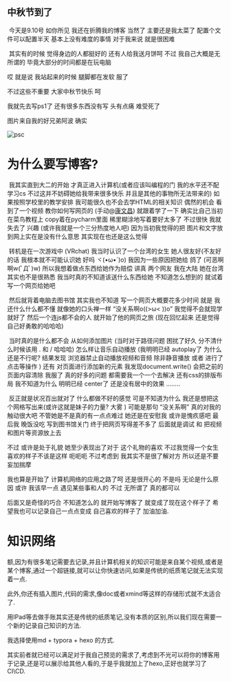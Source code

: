 

## 中秋节到了

​		今天是9.10号 如你所见 我还在折腾我的博客 当然了 主要还是我太菜了 配置个文件可以配置半天 基本上没有难度的事情 对于我来说 就是很困难 

​		其实有的时候 觉得身边的人都挺好的 还有人给我送月饼呵 不过 我自己大概是无所谓的 毕竟大部分的时间都是在玩电脑 

哎 就是说 我站起来的时候 腿脚都在发软 服了 

不过这些不重要 大家中秋节快乐 呵 

我就先去写ps1了 还有很多东西没有写 头有点痛 难受死了 

图片来自我的好兄弟阿波 确实



![psc](https://i0.hdslb.com/bfs/album/c12a191badf6da6c7a0fc767b8567b5113aa4bdf.jpg)







# 为什么要写博客?

​	我其实直到大二的开始 才真正进入计算机(或者应该叫编程的门 我的水平还不配 学习cs 不过这并不妨碍她给我带来很多快乐 并且是其他的事物所无法带来的) 如果按照学校里的教学安排 我可能很久也不会去学HTML的相关知识 偶然的机会 看到了一个视频 教你如何写网页的 (手动@[康文昌]())   就跟着学了一下 确实比自己当初 在菜鸟教程上 copy着在pycharm里面 稀里糊涂地写着要好太多了 不过很快 我就失去了 兴趣 (或许我就是一个三分热度地人吧)  因为当初我觉得的把 图片和文字放到网上实在是没有什么意思 其实现在也还是这么觉得 

​	转机是在一次游戏中 (VRchat) 我当时认识了一个台湾的女生 她人很友好(不友好的话 我根本就不可能认识她 好吗 ヾ(•ω•`)o) 我因为一些原因把她给 鸽了 (可恶啊啊w(ﾟДﾟ)w) 所以我想着做点东西给她作为赔偿 讲真 两个网友 我在大陆 她在台湾 其实也不是很熟悉 我当时真的不知道该送什么东西给她 不知道怎么想到的 就试着写一个网页给她吧 

​	然后就背着电脑去图书馆 其实我也不知道 写一个网页大概要花多少时间 就是 我还什么什么都不懂 就像她的口头禅一样 “没关系啊o((>ω< ))o” 我觉得不会就现学就好了 然后一个连js都不会的人 就开始了他的网页之旅 (现在回忆起来 还是觉得自己好勇敢的哈哈哈)

​	当时真的是什么都不会 从如何添加图片 (当时对于路径问题 困扰了好久 分不清什么时候该用 . 和 / 哈哈哈) 怎么样让音乐自动播放 (我明明已经 autoplay了 为什么还是不行呢? 结果发现 浏览器禁止自动播放视频和音频 除非静音播放 或者 进行了点击等操作 ) 还有 对页面进行添加新的元素 我发现document.write() 会把之前的页面内容清除 我服了 真的好多的问题 都需要我一个一个去解决 还有css的排版布局 我不知道为什么 明明已经 center了 还是没有居中的效果 ……..

​	反正就是状况百出就对了 什么都做不好的感觉 可是不知道为什么 我还是想把这个网格写出来(或许这就是妹子的力量? 大雾 )  可能是那句 “没关系啊” 真的对我的触动很大吧 不管她是不是真的有一点点难过 她还是在安慰我  或许是愧疚感吧 最后我 晚饭没吃 写到图书馆关门 终于把网页写得差不多了 后面就是调试 和 把视频和图片等资源放上去 

不过 或许是处于礼貌 她至少表现出了对于 这个礼物的喜欢 不过我觉得一个女生喜欢的样子不该是这样 呃呃呃 不过考虑到 我其实不是很了解对方 所以还是不要妄加揣摩 

我也算是开始了 计算机网络的应用之路了呵 还是很开心的 不是吗 无论是什么原因 或许 我该早一点 遇见某些事和人的 不过 无所谓了 真的都可以

后面又是奇怪的巧合 不知道怎么的 就开始写博客了 就变成了现在这个样子了 希望我也可以记录自己一点点变成 自己喜欢的样子了 加油加油.

# 知识网络

额,因为有很多笔记需要去记录,并且计算机相关的知识可能是来自某个视频,或者是某个博客,通过一个超链接,就可以让你快速访问,如果是传统的纸质笔记就无法实现着一点.

此外,你还有插入图片,代码的需求,像doc或者xmind等这样的存储形式就不太适合了.

用IPad等去做手账其实还是传统的纸质笔记,没有本质的区别,所以我们现在需要一个新的记录自己知识的方法.

我选择使用md + typora + hexo 的方式.

其实前者就已经可以满足对于我自己预览的需求了,考虑到不光可以将你的博客用于记录,还是可以展示给其他人看的,于是乎我就加上了hexo,正好也就学习了CI\CD.









